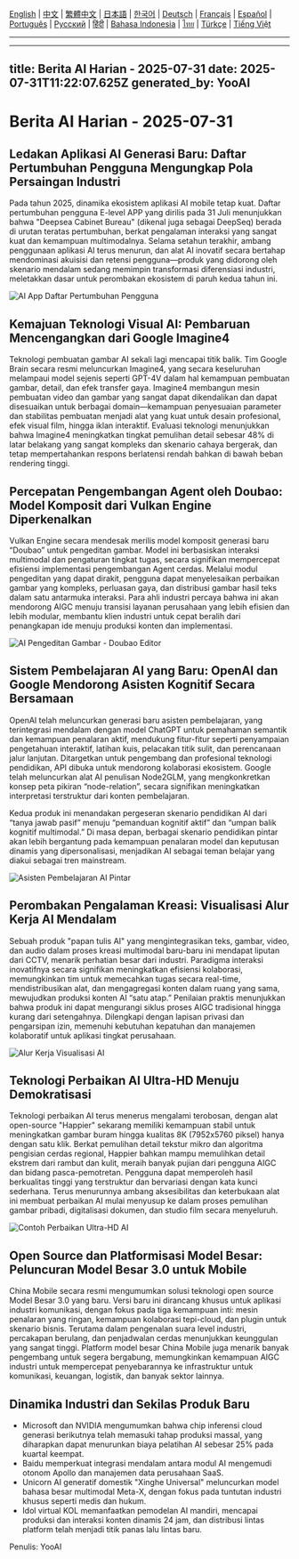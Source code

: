 [English](./en.md) | [中文](./zh.md) | [繁體中文](./zh-TW.md) | [日本語](./ja.md) | [한국어](./ko.md) | [Deutsch](./de.md) | [Français](./fr.md) | [Español](./es.md) | [Português](./pt.md) | [Русский](./ru.md) | [हिंदी](./hi.md) | [Bahasa Indonesia](./id.md) | [ไทย](./th.md) | [Türkçe](./tr.md) | [Tiếng Việt](./vi.md)

---

---
title: Berita AI Harian - 2025-07-31
date: 2025-07-31T11:22:07.625Z
generated_by: YooAI
---

# Berita AI Harian - 2025-07-31

## Ledakan Aplikasi AI Generasi Baru: Daftar Pertumbuhan Pengguna Mengungkap Pola Persaingan Industri

Pada tahun 2025, dinamika ekosistem aplikasi AI mobile tetap kuat. Daftar pertumbuhan pengguna E-level APP yang dirilis pada 31 Juli menunjukkan bahwa "Deepsea Cabinet Bureau" (dikenal juga sebagai DeepSeq) berada di urutan teratas pertumbuhan, berkat pengalaman interaksi yang sangat kuat dan kemampuan multimodalnya. Selama setahun terakhir, ambang penggunaan aplikasi AI terus menurun, dan alat AI inovatif secara bertahap mendominasi akuisisi dan retensi pengguna—produk yang didorong oleh skenario mendalam sedang memimpin transformasi diferensiasi industri, meletakkan dasar untuk perombakan ekosistem di paruh kedua tahun ini.

![AI App Daftar Pertumbuhan Pengguna](https://images.unsplash.com/photo-1506744038136-46273834b3fb?auto=format&fit=crop&w=900&q=80)

## Kemajuan Teknologi Visual AI: Pembaruan Mencengangkan dari Google Imagine4

Teknologi pembuatan gambar AI sekali lagi mencapai titik balik. Tim Google Brain secara resmi meluncurkan Imagine4, yang secara keseluruhan melampaui model sejenis seperti GPT-4V dalam hal kemampuan pembuatan gambar, detail, dan efek transfer gaya. Imagine4 membangun mesin pembuatan video dan gambar yang sangat dapat dikendalikan dan dapat disesuaikan untuk berbagai domain—kemampuan penyesuaian parameter dan stabilitas pembuatan menjadi alat yang kuat untuk desain profesional, efek visual film, hingga iklan interaktif. Evaluasi teknologi menunjukkan bahwa Imagine4 meningkatkan tingkat pemulihan detail sebesar 48% di latar belakang yang sangat kompleks dan skenario cahaya bergerak, dan tetap mempertahankan respons berlatensi rendah bahkan di bawah beban rendering tinggi.

## Percepatan Pengembangan Agent oleh Doubao: Model Komposit dari Vulkan Engine Diperkenalkan

Vulkan Engine secara mendesak merilis model komposit generasi baru “Doubao” untuk pengeditan gambar. Model ini berbasiskan interaksi multimodal dan pengaturan tingkat tugas, secara signifikan mempercepat efisiensi implementasi pengembangan Agent cerdas. Melalui modul pengeditan yang dapat dirakit, pengguna dapat menyelesaikan perbaikan gambar yang kompleks, perluasan gaya, dan distribusi gambar hasil teks dalam satu antarmuka interaksi. Para ahli industri percaya bahwa ini akan mendorong AIGC menuju transisi layanan perusahaan yang lebih efisien dan lebih modular, membantu klien industri untuk cepat beralih dari penangkapan ide menuju produksi konten dan implementasi.

![AI Pengeditan Gambar - Doubao Editor](https://images.unsplash.com/photo-1464983953574-0892a716854b?auto=format&fit=crop&w=900&q=80)

## Sistem Pembelajaran AI yang Baru: OpenAI dan Google Mendorong Asisten Kognitif Secara Bersamaan

OpenAI telah meluncurkan generasi baru asisten pembelajaran, yang terintegrasi mendalam dengan model ChatGPT untuk pemahaman semantik dan kemampuan penalaran aktif, mendukung fitur-fitur seperti penyampaian pengetahuan interaktif, latihan kuis, pelacakan titik sulit, dan perencanaan jalur lanjutan. Ditargetkan untuk pengembang dan profesional teknologi pendidikan, API dibuka untuk mendorong kolaborasi ekosistem. Google telah meluncurkan alat AI penulisan Node2GLM, yang mengkonkretkan konsep peta pikiran “node-relation”, secara signifikan meningkatkan interpretasi terstruktur dari konten pembelajaran.

Kedua produk ini menandakan pergeseran skenario pendidikan AI dari “tanya jawab pasif” menuju “pemanduan kognitif aktif” dan “umpan balik kognitif multimodal.” Di masa depan, berbagai skenario pendidikan pintar akan lebih bergantung pada kemampuan penalaran model dan keputusan dinamis yang dipersonalisasi, menjadikan AI sebagai teman belajar yang diakui sebagai tren mainstream.

![Asisten Pembelajaran AI Pintar](https://images.unsplash.com/photo-1519389950473-47ba0277781c?auto=format&fit=crop&w=900&q=80)

## Perombakan Pengalaman Kreasi: Visualisasi Alur Kerja AI Mendalam

Sebuah produk "papan tulis AI" yang mengintegrasikan teks, gambar, video, dan audio dalam proses kreasi multimodal baru-baru ini mendapat liputan dari CCTV, menarik perhatian besar dari industri. Paradigma interaksi inovatifnya secara signifikan meningkatkan efisiensi kolaborasi, memungkinkan tim untuk memecahkan tugas secara real-time, mendistribusikan alat, dan mengagregasi konten dalam ruang yang sama, mewujudkan produksi konten AI “satu atap.” Penilaian praktis menunjukkan bahwa produk ini dapat mengurangi siklus proses AIGC tradisional hingga kurang dari setengahnya. Dilengkapi dengan lapisan privasi dan pengarsipan izin, memenuhi kebutuhan kepatuhan dan manajemen kolaboratif untuk aplikasi tingkat perusahaan.

![Alur Kerja Visualisasi AI](https://images.unsplash.com/photo-1503676382389-4809596d5290?auto=format&fit=crop&w=900&q=80)

## Teknologi Perbaikan AI Ultra-HD Menuju Demokratisasi

Teknologi perbaikan AI terus menerus mengalami terobosan, dengan alat open-source "Happier" sekarang memiliki kemampuan stabil untuk meningkatkan gambar buram hingga kualitas 8K (7952x5760 piksel) hanya dengan satu klik. Berkat pemulihan detail tekstur mikro dan algoritma pengisian cerdas regional, Happier bahkan mampu memulihkan detail ekstrem dari rambut dan kulit, meraih banyak pujian dari pengguna AIGC dan bidang pasca-pemotretan. Pengguna dapat memperoleh hasil berkualitas tinggi yang terstruktur dan bervariasi dengan kata kunci sederhana. Terus menurunnya ambang aksesibilitas dan keterbukaan alat ini membuat perbaikan AI mulai menyusup ke dalam proses pemulihan gambar pribadi, digitalisasi dokumen, dan studio film secara menyeluruh.

![Contoh Perbaikan Ultra-HD AI](https://images.unsplash.com/photo-1465101046530-73398c7f28ca?auto=format&fit=crop&w=900&q=80)

## Open Source dan Platformisasi Model Besar: Peluncuran Model Besar 3.0 untuk Mobile

China Mobile secara resmi mengumumkan solusi teknologi open source Model Besar 3.0 yang baru. Versi baru ini dirancang khusus untuk aplikasi industri komunikasi, dengan fokus pada tiga kemampuan inti: mesin penalaran yang ringan, kemampuan kolaborasi tepi-cloud, dan plugin untuk skenario bisnis. Terutama dalam pengenalan suara level industri, percakapan berulang, dan penjadwalan cerdas menunjukkan keunggulan yang sangat tinggi. Platform model besar China Mobile juga menarik banyak pengembang untuk segera bergabung, memungkinkan kemampuan AIGC industri untuk mempercepat penyebarannya ke infrastruktur untuk komunikasi, keuangan, logistik, dan banyak sektor lainnya.

## Dinamika Industri dan Sekilas Produk Baru

- Microsoft dan NVIDIA mengumumkan bahwa chip inferensi cloud generasi berikutnya telah memasuki tahap produksi massal, yang diharapkan dapat menurunkan biaya pelatihan AI sebesar 25% pada kuartal keempat.
- Baidu memperkuat integrasi mendalam antara modul AI mengemudi otonom Apollo dan manajemen data perusahaan SaaS.
- Unicorn AI generatif domestik "Xinghe Universal" meluncurkan model bahasa besar multimodal Meta-X, dengan fokus pada tuntutan industri khusus seperti medis dan hukum.
- Idol virtual KOL memanfaatkan pemodelan AI mandiri, mencapai produksi dan interaksi konten dinamis 24 jam, dan distribusi lintas platform telah menjadi titik panas lalu lintas baru.

Penulis: YooAI